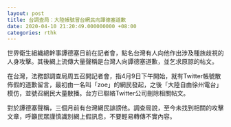 ```yaml
---
layout: post
title: 台調查局：大陸帳號冒台網民向譚德塞道歉
date: 2020-04-10 21:20:49.000000000 +08:00
categories: rthk
---
```


世界衛生組織總幹事譚德塞日前在記者會，點名台灣有人向他作出涉及種族歧視的人身攻擊。其後網上流傳大量聲稱是台灣人向譚德塞道歉，並乞求原諒的帖文。

在台灣，法務部調查局周五召開記者會，指4月9日下午開始，就有Twitter帳號散佈假的道歉留言，最初由一名叫「zoe」的網民發起，之後「大陸自由徐州電台」模仿，並號召網民大量散播。台方已聯絡Twitter公司刪除相關帖文。

對於譚德塞聲稱，三個月前有台灣網民誹謗他。調查局說，至今未找到相關的攻擊文章，呼籲民眾謹慎識別網上假訊息，不要輕易轉傳不實內容。
